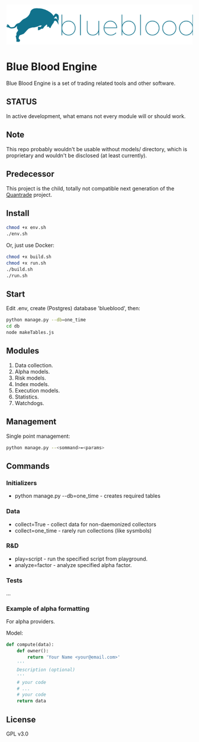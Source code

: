 <p align="center">
  <a href="https://blueblood.ltd/">
    <img alt="Bkue Blood" src="https://github.com/BlueBloodLtd/blueblood.ltd/blob/master/media/logo.png" width="685">
  </a>
</p>

# Blue Blood Engine

Blue Blood Engine is a set of trading related tools and other software.

## STATUS

In active development, what emans not every module will or should work.

## Note

This repo probably wouldn't be usable without models/ directory, which is proprietary and wouldn't be disclosed (at least currently).


## Predecessor

This project is the child, totally not compatible next generation of the [Quantrade](https://github.com/quant-trade/Quantrade) project.

## Install

```bash
chmod +x env.sh
./env.sh
```

Or, just use Docker:

```bash
chmod +x build.sh
chmod +x run.sh
./build.sh
./run.sh
```

## Start

Edit .env, create (Postgres) database 'blueblood', then:

```bash
python manage.py --db=one_time
cd db
node makeTables.js
```


## Modules

1. Data collection.
2. Alpha models.
3. Risk models.
4. Index models.
5. Execution models.
6. Statistics.
7. Watchdogs.

## Management

Single point management:

```bash
python manage.py --<sommand>=<params>
```

## Commands

### Initializers

* python manage.py --db=one_time - creates required tables

### Data

* collect=True - collect data for non-daemonized collectors
* collect=one_time - rarely run collections (like sysmbols)

### R&D

* play=script - run the specified script from playground.
* analyze=factor - analyze specified alpha factor.

### Tests

...

### Example of alpha formatting

For alpha providers.

Model:

```python
def compute(data):
    def owner():
        return 'Your Name <your@email.com>'
    '''
    Description (optional)
    '''
    # your code
    # ...
    # your code
    return data
```

## License

GPL v3.0
